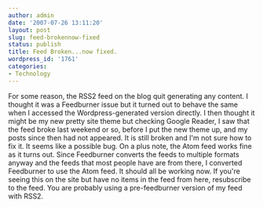 ```yaml
---
author: admin
date: '2007-07-26 13:11:20'
layout: post
slug: feed-brokennow-fixed
status: publish
title: Feed Broken...now fixed.
wordpress_id: '1761'
categories:
- Technology
---
```


For some reason, the RSS2 feed on the blog quit generating any content.
I thought it was a Feedburner issue but it turned out to behave the same
when I accessed the Wordpress-generated version directly. I then thought
it might be my new pretty site theme but checking Google Reader, I saw
that the feed broke last weekend or so, before I put the new theme up,
and my posts since then had not appeared. It is still broken and I'm not
sure how to fix it. It seems like a possible bug. On a plus note, the
Atom feed works fine as it turns out. Since Feedburner converts the
feeds to multiple formats anyway and the feeds that most people have are
from there, I converted Feedburner to use the Atom feed. It should all
be working now. If you're seeing this on the site but have no items in
the feed from here, resubscribe to the feed. You are probably using a
pre-feedburner version of my feed with RSS2.
